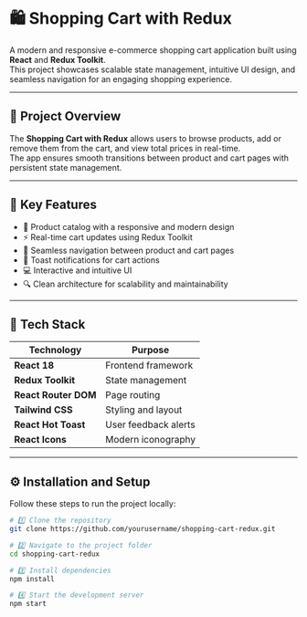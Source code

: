 # 🛍️ Shopping Cart with Redux

A modern and responsive e-commerce shopping cart application built using **React** and **Redux Toolkit**.  
This project showcases scalable state management, intuitive UI design, and seamless navigation for an engaging shopping experience.

---

## 🎯 Project Overview  
The **Shopping Cart with Redux** allows users to browse products, add or remove them from the cart, and view total prices in real-time.  
The app ensures smooth transitions between product and cart pages with persistent state management.

---

## 🧩 Key Features  
- 🛒 Product catalog with a responsive and modern design  
- ⚡ Real-time cart updates using Redux Toolkit  
- 🔄 Seamless navigation between product and cart pages  
- 💬 Toast notifications for cart actions  
- 💻 Interactive and intuitive UI  
- 🔍 Clean architecture for scalability and maintainability  

---

## 🧠 Tech Stack  
| Technology | Purpose |
|-------------|----------|
| **React 18** | Frontend framework |
| **Redux Toolkit** | State management |
| **React Router DOM** | Page routing |
| **Tailwind CSS** | Styling and layout |
| **React Hot Toast** | User feedback alerts |
| **React Icons** | Modern iconography |

---

## ⚙️ Installation and Setup  

Follow these steps to run the project locally:

```bash
# 1️⃣ Clone the repository
git clone https://github.com/yourusername/shopping-cart-redux.git

# 2️⃣ Navigate to the project folder
cd shopping-cart-redux

# 3️⃣ Install dependencies
npm install

# 4️⃣ Start the development server
npm start
